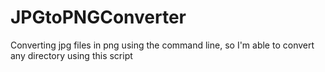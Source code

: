 # JPGtoPNGConverter
Converting jpg files in png using the command line, so I'm able to convert any directory using this script